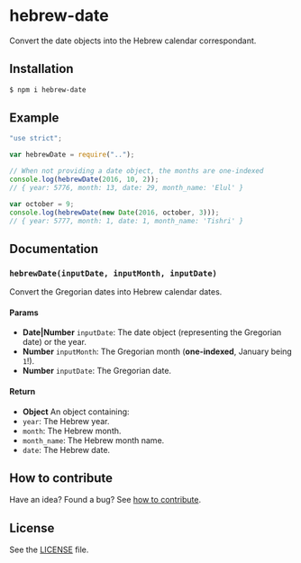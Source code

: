 
















# hebrew-date

Convert the date objects into the Hebrew calendar correspondant.




## Installation

```sh
$ npm i hebrew-date
```









## Example






```js
"use strict";

var hebrewDate = require("..");

// When not providing a date object, the months are one-indexed
console.log(hebrewDate(2016, 10, 2));
// { year: 5776, month: 13, date: 29, month_name: 'Elul' }

var october = 9;
console.log(hebrewDate(new Date(2016, october, 3)));
// { year: 5777, month: 1, date: 1, month_name: 'Tishri' }
```






## Documentation





### `hebrewDate(inputDate, inputMonth, inputDate)`
Convert the Gregorian dates  into Hebrew calendar dates.

#### Params
- **Date|Number** `inputDate`: The date object (representing the Gregorian date) or the year.
- **Number** `inputMonth`: The Gregorian month (**one-indexed**, January being `1`!).
- **Number** `inputDate`: The Gregorian date.

#### Return
- **Object** An object containing:
 - `year`: The Hebrew year.
 - `month`: The Hebrew month.
 - `month_name`: The Hebrew month name.
 - `date`: The Hebrew date.






## How to contribute
Have an idea? Found a bug? See [how to contribute][contributing].



## License
See the [LICENSE][license] file.


[license]: /LICENSE
[contributing]: /CONTRIBUTING.md
[docs]: /DOCUMENTATION.md
